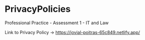 # PrivacyPolicies
Professional Practice - Assessment 1 - IT and Law

Link to Privacy Policy -> https://jovial-poitras-65c849.netlify.app/

